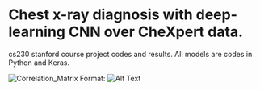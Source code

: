 # Chest x-ray diagnosis with deep-learning CNN over CheXpert data.
cs230 stanford course project codes and results.
All models are codes in Python and Keras.
 


![Correlation_Matrix](https://github.com/hborhan/DL-CNN-CheXpert-data/blob/master/image_CAM/Correlation.png)
Format: ![Alt Text](url)

